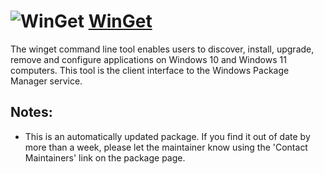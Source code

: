 ﻿# ![WinGet](https://cdn.jsdelivr.net/gh/pauby/ChocoPackages@cd7c485/icons/winget-cli.png "WinGet-CLI Logo") [WinGet](https://chocolatey.org/packages/winget)

The winget command line tool enables users to discover, install, upgrade, remove and configure applications on Windows 10 and Windows 11 computers. This tool is the client interface to the Windows Package Manager service.

## Notes:

- This is an automatically updated package. If you find it out of date by more than a week, please let the maintainer know using the 'Contact Maintainers' link on the package page.
